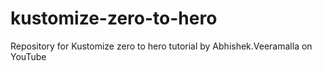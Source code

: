 # kustomize-zero-to-hero
Repository for Kustomize zero to hero tutorial by Abhishek.Veeramalla on YouTube
